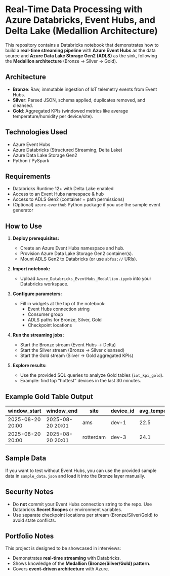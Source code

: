 # Real-Time Data Processing with Azure Databricks, Event Hubs, and Delta Lake (Medallion Architecture)

This repository contains a Databricks notebook that demonstrates how to build a **real-time streaming pipeline** with **Azure Event Hubs** as the data source and **Azure Data Lake Storage Gen2 (ADLS)** as the sink, following the **Medallion architecture** (Bronze → Silver → Gold).

## Architecture

- **Bronze**: Raw, immutable ingestion of IoT telemetry events from Event Hubs.  
- **Silver**: Parsed JSON, schema applied, duplicates removed, and cleansed.  
- **Gold**: Aggregated KPIs (windowed metrics like average temperature/humidity per device/site).  

## Technologies Used
- Azure Event Hubs
- Azure Databricks (Structured Streaming, Delta Lake)
- Azure Data Lake Storage Gen2
- Python / PySpark

## Requirements
- Databricks Runtime 12+ with Delta Lake enabled
- Access to an Event Hubs namespace & hub
- Access to ADLS Gen2 (container + path permissions)
- (Optional) `azure-eventhub` Python package if you use the sample event generator

## How to Use

1. **Deploy prerequisites:**
   - Create an Azure Event Hubs namespace and hub.
   - Provision Azure Data Lake Storage Gen2 container(s).
   - Mount ADLS Gen2 to Databricks (or use `abfss://` URIs).

2. **Import notebook:**
   - Upload `Azure_Databricks_EventHubs_Medallion.ipynb` into your Databricks workspace.

3. **Configure parameters:**
   - Fill in widgets at the top of the notebook:
     - Event Hubs connection string
     - Consumer group
     - ADLS paths for Bronze, Silver, Gold
     - Checkpoint locations

4. **Run the streaming jobs:**
   - Start the Bronze stream (Event Hubs → Delta)
   - Start the Silver stream (Bronze → Silver cleansed)
   - Start the Gold stream (Silver → Gold aggregated KPIs)

5. **Explore results:**
   - Use the provided SQL queries to analyze Gold tables (`iot_kpi_gold`).
   - Example: find top “hottest” devices in the last 30 minutes.

## Example Gold Table Output

| window_start       | window_end         | site      | device_id | avg_temperature | avg_humidity | reading_count |
|-------------------|--------------------|-----------|-----------|-----------------|--------------|---------------|
| 2025-08-20 20:00  | 2025-08-20 20:01   | ams       | dev-1     | 22.5            | 0.45         | 12            |
| 2025-08-20 20:00  | 2025-08-20 20:01   | rotterdam | dev-3     | 24.1            | 0.38         | 15            |

## Sample Data
If you want to test without Event Hubs, you can use the provided sample data in `sample_data.json` and load it into the Bronze layer manually.

## Security Notes
- Do **not** commit your Event Hubs connection string to the repo. Use Databricks **Secret Scopes** or environment variables.
- Use separate checkpoint locations per stream (Bronze/Silver/Gold) to avoid state conflicts.

## Portfolio Notes
This project is designed to be showcased in interviews:
- Demonstrates **real-time streaming** with Databricks.
- Shows knowledge of the **Medallion (Bronze/Silver/Gold) pattern**.
- Covers **event-driven architecture** with Azure.
